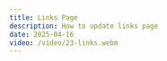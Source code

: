 ```yaml
---
title: Links Page
description: How to update links page
date: 2025-04-16
video: /video/23-links.webm
---
```


